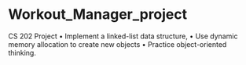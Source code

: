 # Workout_Manager_project
CS 202 Project
•	Implement a linked-list data structure,
•	Use dynamic memory allocation to create new objects
•	Practice object-oriented thinking. 
